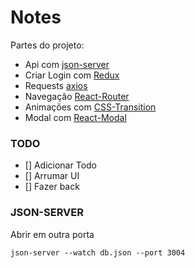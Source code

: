 # Notes

Partes do projeto:
* Api com [json-server](https://github.com/typicode/json-server)
* Criar Login com [Redux](https://medium.com/@stowball/a-dummys-guide-to-redux-and-thunk-in-react-d8904a7005d3)
* Requests [axios](https://github.com/axios/axios)
* Navegação [React-Router](https://reacttraining.com/react-router/web)
* Animações com [CSS-Transition](https://reactcommunity.org/react-transition-group/css-transition)
* Modal com [React-Modal](https://github.com/reactjs/react-modal)

### TODO
- [] Adicionar Todo
- [] Arrumar UI
- [] Fazer back

### JSON-SERVER
Abrir em outra porta
```
json-server --watch db.json --port 3004
```